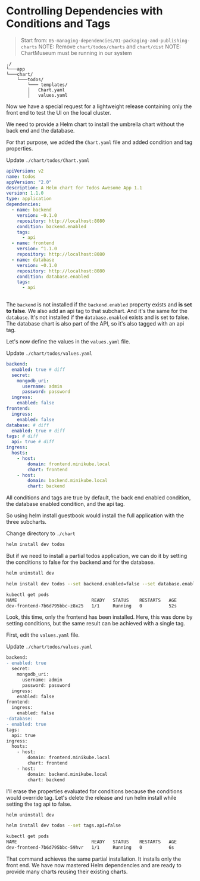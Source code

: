 # Controlling Dependencies with Conditions and Tags

> Start from: `05-managing-dependencies/01-packaging-and-publishing-charts`
> NOTE: Remove `chart/todos/charts` and `chart/dist`
> NOTE: ChartMuseum must be running in our system

```
./
└───app   
└───chart/
    └───todos/
        └─── templates/
        │   Chart.yaml
        │   values.yaml
```

Now we have a special request for a lightweight release containing only the front end to test the UI on the local cluster. 

We need to provide a Helm chart to install the umbrella chart without the back end and the database. 

For that purpose, we added the `Chart.yaml` file and added condition and tag properties. 

Update `./chart/todos/Chart.yaml`

```yaml
apiVersion: v2
name: todos
appVersion: "2.0"
description: A Helm chart for Todos Awesome App 1.1
version: 1.1.0
type: application
dependencies:
  - name: backend
    version: ~0.1.0
    repository: http://localhost:8080
    condition: backend.enabled
    tags:
      - api
  - name: frontend
    version: ^1.1.0
    repository: http://localhost:8080
  - name: database
    version: ~0.1.0
    repository: http://localhost:8080
    condition: database.enabled
    tags:
      - api
  

```

The `backend` is not installed if the `backend.enabled` property exists and **is set to false**. We also add an api tag to that subchart. And it's the same for the `database`. It's not installed if the `database.enabled` exists and is set to false. The database chart is also part of the API, so it's also tagged with an api tag. 

Let's now define the values in the `values.yaml` file. 

Update `./chart/todos/values.yaml`

```yaml
backend:
  enabled: true # diff
  secret:
    mongodb_uri:
      username: admin
      password: password
  ingress:
    enabled: false
frontend:
  ingress:
    enabled: false
database: # diff
  enabled: true # diff
tags: # diff
  api: true # diff
ingress:
  hosts:
    - host:
        domain: frontend.minikube.local
        chart: frontend
    - host:
        domain: backend.minikube.local
        chart: backend

```

All conditions and tags are true by default, the back end enabled condition, the database enabled condition, and the api tag. 

So using helm install guestbook would install the full application with the three subcharts. 

Change directory to `./chart`

```bash
helm install dev todos
```

But if we need to install a partial todos application, we can do it by setting the conditions to false for the backend and for the database. 

```bash
helm uninstall dev
```

```bash
helm install dev todos --set backend.enabled=false --set database.enabled=false
```

```bash
kubectl get pods
NAME                            READY   STATUS    RESTARTS   AGE
dev-frontend-7b6d795bbc-z8x25   1/1     Running   0          52s
```

Look, this time, only the frontend has been installed. Here, this was done by setting conditions, but the same result can be achieved with a single tag. 

First, edit the `values.yaml` file. 

Update `./chart/todos/values.yaml`

```diff
backend:
- enabled: true
  secret:
    mongodb_uri:
      username: admin
      password: password
  ingress:
    enabled: false
frontend:
  ingress:
    enabled: false
-database:
- enabled: true
tags:
  api: true
ingress:
  hosts:
    - host:
        domain: frontend.minikube.local
        chart: frontend
    - host:
        domain: backend.minikube.local
        chart: backend

```

I'll erase the properties evaluated for conditions because the conditions would override tag.
Let's delete the release and run helm install while setting the tag api to false. 

```bash
helm uninstall dev
```

```bash
helm install dev todos --set tags.api=false
```

```bash
kubectl get pods
NAME                            READY   STATUS    RESTARTS   AGE
dev-frontend-7b6d795bbc-59hvr   1/1     Running   0          6s
```

That command achieves the same partial installation. It installs only the front end. We have now mastered Helm dependencies and are ready to provide many charts reusing their existing charts.
